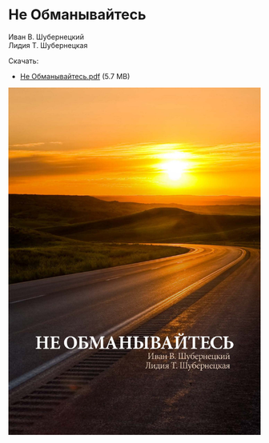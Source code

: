 # Не Обманывайтесь

Иван В. Шубернецкий  
Лидия Т. Шубернецкая

Скачать:

* [Не Обманывайтесь.pdf](https://github.com/ivan-shubernetskiy/dont-be-fooled/raw/main/%D0%9D%D0%B5%20%D0%9E%D0%B1%D0%BC%D0%B0%D0%BD%D1%8B%D0%B2%D0%B0%D0%B8%CC%86%D1%82%D0%B5%D1%81%D1%8C.pdf) (5.7 MB)

![Не Обманывайтесь](./%D0%9D%D0%B5%20%D0%9E%D0%B1%D0%BC%D0%B0%D0%BD%D1%8B%D0%B2%D0%B0%D0%B8%CC%86%D1%82%D0%B5%D1%81%D1%8C.jpg)
